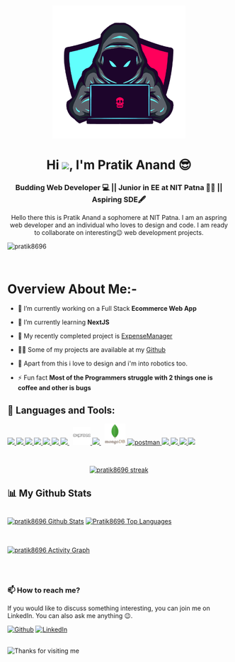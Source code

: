 <a href="#"><p align="center" ><img width="300px" height="300px" src="/—Pngtree—masked cyber hacker computer_6566761.png" height="175px"/></p></a>

<h1 align="center">Hi <img src="https://raw.githubusercontent.com/MartinHeinz/MartinHeinz/master/wave.gif" width="30px">, I'm Pratik Anand 😎</h1>
<h3 align="center">Budding Web Developer 💻 || Junior in EE at NIT Patna 👨‍🎓 || Aspiring SDE🖋</h3>

<p align="center" >Hello there this is Pratik Anand a sophomere at NIT Patna. I am an aspring web developer and an individual who loves to design and code. I am ready to collaborate on interesting😉 web development projects. </p>

<p align="left"> <img src="https://komarev.com/ghpvc/?username=pratik8696" alt="pratik8696" /> </p>
<br>

# Overview About Me:-

- 🔭 I’m currently working on a Full Stack <strong>Ecommerce Web App</strong>

- 🌱 I’m currently learning **NextJS**

- 🤔 My recently completed project is [ExpenseManager](https://github.com/pratik8696/ExpenseManager)

- 👨‍💻 Some of my projects are available at my [Github](https://github.com/pratik8696?tab=repositories)

- 👀 Apart from this i love to design and i'm into robotics too.

- ⚡ Fun fact **Most of the Programmers struggle with 2 things one is coffee and other is bugs**


## 🚀 Languages and Tools:

<p align="left"> 
    <a href="https://reactjs.org/" target="_blank"> <img src="https://img.icons8.com/color/48/000000/react-native.png"/> </a>
    <a href="https://developer.mozilla.org/en-US/docs/Web/JavaScript" target="_blank"> <img src="https://img.icons8.com/color/48/000000/javascript.png"/> </a> 
    <a href="https://www.w3.org/html/" target="_blank"> <img src="https://img.icons8.com/color/48/000000/html-5.png"/> </a> 
    <a href="https://www.w3schools.com/css/" target="_blank"> <img src="https://img.icons8.com/color/48/000000/css3.png"/> </a> 
    <a href="https://getbootstrap.com" target="_blank"> <img src="https://img.icons8.com/color/48/000000/bootstrap.png"/> </a> 
    <a href="https://www.python.org" target="_blank"> <img src="https://img.icons8.com/color/48/000000/python.png"/> </a> 
    <a style="padding-right:8px;" href="https://nodejs.org" target="_blank"> <img src="https://img.icons8.com/color/48/000000/nodejs.png"/> </a> 
    <a href="https://expressjs.com" target="_blank"> <img src="https://raw.githubusercontent.com/devicons/devicon/master/icons/express/express-original-wordmark.svg" alt="express" width="40" height="40"/> </a>
    <a style="padding-right:8px;" href="https://www.mysql.com/" target="_blank"> <img src="https://img.icons8.com/fluent/50/000000/mysql-logo.png"/> </a>
    <a href="https://www.mongodb.com/" target="_blank"> <img src="https://raw.githubusercontent.com/devicons/devicon/master/icons/mongodb/mongodb-original-wordmark.svg" alt="mongodb" width="48" height="48"/> </a> 
    <a href="https://postman.com" target="_blank"> <img src="https://www.vectorlogo.zone/logos/getpostman/getpostman-icon.svg" alt="postman" width="45" height="45"/> </a>   
    <a href="https://git-scm.com/" target="_blank"> <img src="https://img.icons8.com/color/48/000000/git.png"/> </a> 
    <a href="https://redux.js.org" target="_blank"> <img src="https://img.icons8.com/color/48/000000/redux.png"/> </a>
    <a href="https://jquery.com/" target="_blank"><img src="https://img.icons8.com/ios-filled/50/4a90e2/jquery.png"/> </a>
    <a href="https://www.w3schools.com/CPP/default.asp" target="_blank"><img src="https://img.icons8.com/color/48/4a90e2/c-plus-plus-logo.png"/> </a>
  
</p>
<br/>

<p align="center">
    <a href="https://github.com/pratik8696/github-readme-streak-stats">
        <img title="🔥 Get streak stats for your profile at git.io/streak-stats" alt="pratik8696 streak" src="https://github-readme-streak-stats.herokuapp.com/?user=pratik8696&theme=black-ice&hide_border=true&stroke=0000&background=060A0CD0"/>
    </a>
</p>

## 📊 My Github Stats

  <br/>
    <a href="https://github.com/pratik8696/github-readme-stats"><img alt="pratik8696 Github Stats" src="https://github-readme-stats.vercel.app/api?username=pratik8696&show_icons=true&count_private=true&theme=react&hide_border=true&bg_color=0D1117" /></a>
  <a href="https://github.com/pratik8696/github-readme-stats"><img alt="Pratik8696 Top Languages" src="https://github-readme-stats.vercel.app/api/top-langs/?username=pratik8696&langs_count=8&count_private=true&layout=compact&theme=react&hide_border=true&bg_color=0D1117" /></a>
  <br/>

<br/>
<br/>

<a href="https://github.com/pratik8696/github-readme-activity-graph"><img alt="pratik8696 Activity Graph" src="https://activity-graph.herokuapp.com/graph?username=pratik8696&bg_color=0D1117&color=5BCDEC&line=5BCDEC&point=FFFFFF&hide_border=true" /></a>

<br/>
<br/>

### 📫 How to reach me?
If you would like to discuss something interesting, you can join me on LinkedIn. You can also ask me anything 😉.

<p><a href="https://github.com/pratik8696" target="_blank"><img alt="Github" src="https://img.shields.io/badge/GitHub-%2312100E.svg?&style=for-the-badge&logo=Github&logoColor=white" /></a> <a href="https://www.linkedin.com/in/pratik-anand-/" target="_blank"><img alt="LinkedIn" src="https://img.shields.io/badge/linkedin-%230077B5.svg?&style=for-the-badge&logo=linkedin&logoColor=white" /></a></p>


<br>

<img height="120" alt="Thanks for visiting me" width="100%" src="https://raw.githubusercontent.com/BrunnerLivio/brunnerlivio/master/images/marquee.svg" />
